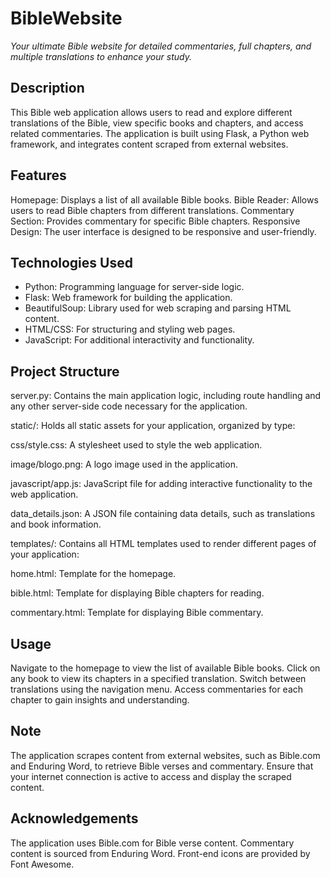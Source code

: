 # BibleWebsite
*Your ultimate Bible website for detailed commentaries, full chapters, and multiple translations to enhance your study.*

## Description
This Bible web application allows users to read and explore different translations of the Bible, view specific books and chapters, and access related commentaries. The application is built using Flask, a Python web framework, and integrates content scraped from external websites.

## Features
Homepage: Displays a list of all available Bible books.
Bible Reader: Allows users to read Bible chapters from different translations.
Commentary Section: Provides commentary for specific Bible chapters.
Responsive Design: The user interface is designed to be responsive and user-friendly.

## Technologies Used
- Python: Programming language for server-side logic.
- Flask: Web framework for building the application.
- BeautifulSoup: Library used for web scraping and parsing HTML content.
- HTML/CSS: For structuring and styling web pages.
- JavaScript: For additional interactivity and functionality.

## Project Structure
server.py: Contains the main application logic, including route handling and any other server-side code necessary for the application.

static/: Holds all static assets for your application, organized by type:

css/style.css: A stylesheet used to style the web application.

image/blogo.png: A logo image used in the application.

javascript/app.js: JavaScript file for adding interactive functionality to the web application.

data_details.json: A JSON file containing data details, such as translations and book information.

templates/: Contains all HTML templates used to render different pages of your application:

home.html: Template for the homepage.

bible.html: Template for displaying Bible chapters for reading.

commentary.html: Template for displaying Bible commentary.

## Usage
Navigate to the homepage to view the list of available Bible books.
Click on any book to view its chapters in a specified translation.
Switch between translations using the navigation menu.
Access commentaries for each chapter to gain insights and understanding.

## Note
The application scrapes content from external websites, such as Bible.com and Enduring Word, to retrieve Bible verses and commentary. 
Ensure that your internet connection is active to access and display the scraped content.

## Acknowledgements
The application uses Bible.com for Bible verse content.
Commentary content is sourced from Enduring Word.
Front-end icons are provided by Font Awesome.

